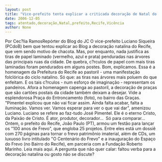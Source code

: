 ```yaml
---
layout: post
title: "Vice-prefeito tenta explicar a criticada decoração de Natal do Recife"
date: 2006-12-05
tags: atentado,decoração,Natal,prefeito,Recife,Vicência
author: None
---
```


Por Cec?lia RamosRepórter do Blog do JC 
O vice-prefeito Luciano Siqueira (PCdoB) bem que tentou explicar ao Blog a decoração natalina do Recife, que vem sendo motivo de chacota. Mas, por enquanto, nada justifica as tiras de papel laminado (vermelho, azul e prata) penduradas nas árvores das principais ruas da cidade. 
De quebra, c?rculos de papel com mais tiras laminadas foram pendurados em alguns postes. Bom, explicamos. Essa é a homenagem da Prefeitura do Recife ao pastoril - uma manifestação folclórica do ciclo natalino. 
Só que: as tiras nas árvores mais poluem do que enfeitam. E os tais c?rculos - num esforço de imaginação - representam os pandeiros. Afora a homenagem capenga ao pastoril, a decoração de praças que são cartões postais da cidade também deixam a desejar. Vide a esplendorosa Praça do Entroncamento (foto), no bairro das Graças. 
\"Pimentel explicou que não vai ficar assim. Ainda falta acabar,
 falta a iluminação. Vamos ver. Vamos esperar para ver o que vai dar\", amenizou Luciano. 
Luciano&nbsp;se refere ao faz-tudo José Pimentel. Ele&nbsp;é o eterno Cristo, da&nbsp;Paixão de Cristo. É ator, produtor, decorador...&nbsp;
Só para comparar... Ontem, o prefeito do Recife, João Paulo (PT), armou um festão para lançar os \"100 anos de Frevo\", que engloba 25 projetos. Entre eles está um dossiê com 270 páginas para tornar o frevo patrimônio imaterial, além de CDs, um luxuoso livro intitulado \"O Centenário do Frevo\" e a inauguração do Espaço do Frevo (no Bairro do Recife), em parceria com a Fundação Roberto Marinho. Leia mais aqui. 
A pergunta que não quer calar: faltou verba para a decoração natalina ou gosto não se discute? 